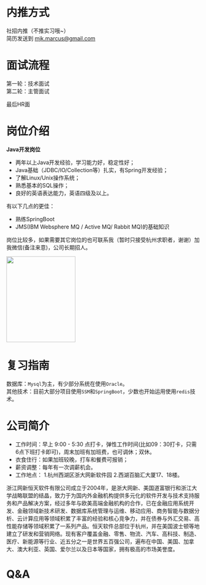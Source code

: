 # 内推方式

社招内推（不推实习哦~）<br/>
简历发送到 mjk.marcus@gmail.com

# 面试流程

第一轮：技术面试<br/>
第二轮：主管面试<br/>

最后HR面

# 岗位介绍

**Java开发岗位**

* 两年以上Java开发经验，学习能力好，稳定性好；
* Java基础（JDBC/IO/Collection等）扎实，有Spring开发经验；
* 了解Linux/Unix操作系统；
* 熟悉基本的SQL操作；
* 良好的英语表达能力，英语四级及以上。

有以下几点的更佳：
* 熟练SpringBoot
* JMS(IBM Websphere MQ / Active MQ/ Rabbit MQ)的基础知识

岗位比较多，如果需要其它岗位的也可联系我（暂时只接受杭州求职者，谢谢）加我微信(备注来意)，公司长期招人。

<img src="https://img-blog.csdnimg.cn/20190102173537505.jpg?x-oss-process=image/watermark,type_ZmFuZ3poZW5naGVpdGk,shadow_10,text_aHR0cHM6Ly9ibG9nLmNzZG4ubmV0L21hODUzNzU2MDU5,size_16,color_FFFFFF,t_70" width="180" height="224" />

# 复习指南

数据库：`Mysql`为主，有少部分系统在使用`Oracle`。<br/>
其他技术：目前大部分项目使用`SSM`和`SpringBoot`，少数也开始运用使用`redis`技术。

# 公司简介

- 工作时间：早上 9:00 - 5:30 点打卡，弹性工作时间(比如09：30打卡，只需6点下班打卡即可)，周末加班有加班费，也可调休；双休。
- 衣食住行：如果加班较晚，打车和餐费可报销；
- 薪资调整：每年有一次调薪机会。
- 工作地点：
	1.杭州西湖区浙大网新软件园
	2.西湖百脑汇大厦17、18楼。

​        浙江网新恒天软件有限公司成立于2004年，是浙大网新、美国道富银行和浙江大学战略联盟的结晶，致力于为国内外金融机构提供多元化的软件开发与技术支持服务和产品解决方案，经过多年与欧美高端金融机构的合作，已在金融应用系统开发、金融领域新技术研发、数据库系统管理与运维、移动应用、商务智能与数据分析、云计算应用等领域积累了丰富的经验和核心竞争力，并在债券与外汇交易、高性能存储等领域积累了一系列产品。
​        恒天软件总部位于杭州，并在美国波士顿等地建立了研发和营销网络。现有客户覆盖金融、零售、物流、汽车、高科技、制造、医疗、新能源等行业、近五分之一是世界五百强公司，遍布在中国、美国、加拿大、澳大利亚、英国、爱尔兰以及日本等国家，拥有极高的市场美誉度。

# Q&A

